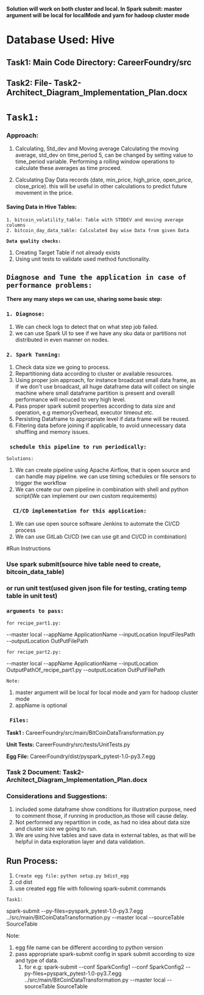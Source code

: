**Solution will work on both cluster and local.
In Spark submit: master argument will be local for localMode and yarn for hadoop cluster mode**

# Database Used: Hive

## Task1: Main Code Directory: CareerFoundry/src
## Task2: File- Task2-Architect_Diagram_Implementation_Plan.docx

# **`Task1: `**

### **Approach:**
1. Calculating, Std_dev and Moving average
Calculating the moving average, std_dev on time_period 5, can be changed by setting value to time_period variable.
Performing a rolling window operations to calculate these averages as time proceed.

2. Calculating Day Data records (date, min_price, high_price, open_price, close_price). this will be useful in other calculations to predict future movement in the price.

#### Saving Data in Hive Tables: 
    1. bitcoin_volatility_table: Table with STDDEV and moving average columns
    2. bitcoin_day_data_table: Calculated Day wise Data from given Data


**`Data quality checks:`**

1. Creating Target Table if not already exists
2. Using unit tests to validate used method functionality.

## **`Diagnose and Tune the application in case of performance problems:`**

 **There any many steps we can use, sharing some basic step:** 

 ### `1. Diagnose: `
 
 1. We can check logs to detect that on what step job failed.
 2. we can use Spark UI to see if we have any sku data or partitions not distributed in even manner on nodes.
 
### ` 2. Spark Tunning: `

 1. Check data size we going to process.
 2. Repartitioning data according to cluster or available resources.
 3. Using proper join approach, for instance broadcast small data frame, as if we don't use broadcast, all huge dataframe data will collect on single machine where small dataframe partition is present and overalll performance will recuced to very high level.
 4. Pass proper spark submit properties according to data size and operation, e.g memoryOverhead, executor timeout etc.
 5. Persisting Dataframe to appropriate level if data frame will be reused.
 6. Filtering data before joining if applicable, to avoid unnecessary data shuffling and memory issues. 
 
### ` schedule this pipeline to run periodically:`

`Solutions: `

1. We can create pipeline using Apache Airflow, that is open source and can handle may pipeline. we can use timing schedules or file sensors to trigger the workflow
2. We can create our own pipeline in combination with shell and python script(We can implement our own custom requirements)

 
### `  CI/CD implementation for this application:`

1. We can use open source software Jenkins to automate the CI/CD process
2. We can use GitLab CI/CD (we can use git and CI/CD in combination)

 
#Run Instructions

### Use spark submit(source hive table need to create, bitcoin_data_table) 
### or run unit test(used given json file for testing, crating temp table in unit test)
 
### ` arguments to pass: `

 `for recipe_part1.py:` 
 
 --master local --appName ApplicationName --inputLocation InputFilesPath --outputLocation OutPutFilePath 
 
 `for recipe_part2.py:` 
 
 --master local --appName ApplicationName --inputLocation OutputPathOf_recipe_part1.py --outputLocation OutPutFilePath 

` Note: `

 1. master argument will be local for local mode and yarn for hadoop cluster mode
 2. appName is optional
 
 
### ` Files:`

 **Task1 :** CareerFoundry/src/main/BitCoinDataTransformation.py
 
 **Unit Tests:** CareerFoundry/src/tests/UnitTests.py
 
 **Egg File:** CareerFoundry/dist/pyspark_pytest-1.0-py3.7.egg
 
 ### Task 2 Document: Task2-Architect_Diagram_Implementation_Plan.docx
 
 ### Considerations and Suggestions:
 
  1. included some dataframe show conditions for illustration purpose, need to comment those, if running in production,as those will cause delay.
  2. Not performed any repartition in code, as had no idea about data size and cluster size we going to run.
  3. We are using hive tables and save data in external tables, as that will be helpful in data exploration layer and data validation.
  
 ## Run Process:
 
 1. `Create egg file:` `python setup.py bdist_egg`
 2. cd dist
 3. use created egg file with following spark-submit commands 
 
`Task1:`
 
 spark-submit --py-files=pyspark_pytest-1.0-py3.7.egg ../src/main/BitCoinDataTransformation.py --master local --sourceTable SourceTable
 
  Note: 
  
  1. egg file name can be different according to python version
  2. pass appropriate spark-submit config in spark submit according to size and type of data.
        1. for e.g:  spark-submit --conf SparkConfig1 --conf SparkConfig2 --py-files=pyspark_pytest-1.0-py3.7.egg ../src/main/BitCoinDataTransformation.py --master local --sourceTable SourceTable

  
  
  
 